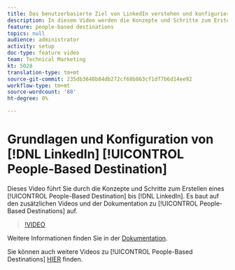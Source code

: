 ```yaml
---
title: Das benutzerbasierte Ziel von LinkedIn verstehen und konfigurieren
description: In diesem Video werden die Konzepte und Schritte zum Erstellen eines benutzerbasierten Ziels für LinkedIn erläutert. Er baut auf den zusätzlichen Videos und der Dokumentation zu People-Based Destination auf.
feature: people-based destinations
topics: null
audience: administrator
activity: setup
doc-type: feature video
team: Technical Marketing
kt: 5028
translation-type: tm+mt
source-git-commit: 235db3648b84db272cf68b863cf1df7b6d14ee92
workflow-type: tm+mt
source-wordcount: '88'
ht-degree: 0%

---
```



# Grundlagen und Konfiguration von [!DNL LinkedIn] [!UICONTROL People-Based Destination]

Dieses Video führt Sie durch die Konzepte und Schritte zum Erstellen eines [!UICONTROL People-Based Destination] bis [!DNL LinkedIn]. Es baut auf den zusätzlichen Videos und der Dokumentation zu [!UICONTROL People-Based Destinations] auf.

>[!VIDEO](https://video.tv.adobe.com/v/34171/?quality=12)

Weitere Informationen finden Sie in der [Dokumentation](https://docs.adobe.com/content/help/en/audience-manager/user-guide/features/destinations/people-based/people-based-destinations-overview.html).

Sie können auch weitere Videos zu [!UICONTROL People-Based Destinations] [HIER](https://adobe.ly/aamlearnpbd) finden.
